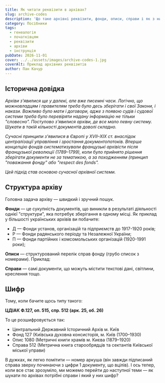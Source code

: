 ```yaml
---
title: Як читати реквізити в архівах?
slug: archive-codes
description: 'Що таке архівні реквізити, фонди, описи, справи і як з ними працювати?'
category: Посібники
tags:
  - генеалогія
  - початківцям
  - реквізити
  - архіви
  - інструкція
pubDate: 2026-11-01
cover: ../../assets/images/archive-codes-1.jpg
coverAlt: Приклад архівних реквізитів
author: Пан Качур
---
```


## Історична довідка

*Архіви з'явилися ще у далекі, але вже писемні часи. Логічно, що можновладцям і правителям треба було десь зберігати і свої Закони, і накази. Важливо було мати і договори, адже з появою судів і судової системи треба було перевіряти надану інформацію не тільки "словесно". Поступово з'явилися архіви, де все мало певну систему. Шукати в такій кількості документів доволі складно.*

*Сучасні принципи з'явилися в Європі у XVII–XIX ст. внаслідок централізації управління і зростання документопотоків. Вперше концепцію фондів систематизували французькі архівісти після Французької революції (1789–1799), коли було прийнято рішення зберігати документи не за тематикою, а за походженням (принцип "поважання фонду" або "respect des fonds".*

*Цей підхід став основою сучасної архівної системи.*

## Структура архіву

Головна задача архіву — швидкий і зручний пошук.

**Фонди** — це сукупність документів, що виникли в результаті діяльності однієї "структури", яка потребує зберігання в одному місці. Як приклад у більшості українських архівів ви побачите:

* Д — Фонди установ, організацій та підприємств до 1917-1920 років;
* Р — Фонди радянського періоду та Незалежної України;
* П — Фонди партійних і комсомольських організацій (1920-1991 роки);

**Описи** — структурований перелік справ фонду (грубо список з номерами). Приклад:

**Справи** — самі документи, що можуть містити текстові дані, світлини, креслення тощо.

## Шифр

Тому, коли бачите щось типу такого:

**ЦДІАК Ф.127, оп. 515, спр. 512 (арк. 25, об. 26)**

То це розшифровується так:

* Центральний Державний Історичний Архів м. Київ
* Фонд 127 (Київська духовна консисторія, м. Київ	(1700–1930)
* Опис 1080 (Метричні книги храмів м. Києва (1879–1920)
* Справа 512 (Метрична книга старообрядців та сектантів Київської міської управи)

В дужках, як легко помітити — номер аркуша (він завжди підписаний справа зверху починаючи з цифри 1 документу, що вцілів). І ось тепер, коли все стає зрозуміло, ми можемо перейти до наступної теми — як шукати по архівах потрібні справи і який у них шифр?
